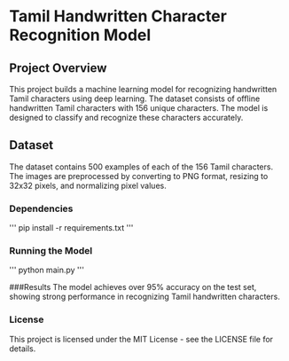 # Tamil Handwritten Character Recognition Model
## Project Overview

This project builds a machine learning model for recognizing handwritten Tamil characters using deep learning. The dataset consists of offline handwritten Tamil characters with 156 unique characters. The model is designed to classify and recognize these characters accurately.
<br>
## Dataset

The dataset contains 500 examples of each of the 156 Tamil characters. The images are preprocessed by converting to PNG format, resizing to 32x32 pixels, and normalizing pixel values.

### Dependencies
'''
pip install -r requirements.txt
'''
### Running the Model

'''
python main.py
'''

###Results
The model achieves over 95% accuracy on the test set, showing strong performance in recognizing Tamil handwritten characters.

### License
This project is licensed under the MIT License - see the LICENSE file for details.
